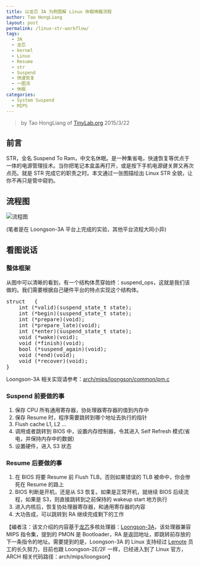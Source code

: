```yaml
---
title: 以龙芯 3A 为例图解 Linux 休眠唤醒流程
author: Tao HongLiang
layout: post
permalink: /linux-str-workflow/
tags:
  - 3A
  - 龙芯
  - kernel
  - Linux
  - Resume
  - str
  - Suspend
  - 快速恢复
  - 一图流
  - 休眠
categories:
  - System Suspend
  - MIPS
---
```


<!-- title: 图解 Linux STR 流程 -->

<!-- %s/!\[image\](/&\/wp-content\/uploads\/2015\/03\// -->

> by Tao HongLiang of [TinyLab.org][1]
> 2015/3/22


## 前言

STR，全名 Suspend To Ram，中文名休眠。是一种集省电，快速恢复等优点于一体的电源管理技术。当你把笔记本盒盖再打开，或是按下手机电源键关屏又再次点亮。就是 STR 完成它的职责之时。本文通过一张图描绘出 Linux STR 全貌，让你不再只是管中窥豹。

## 流程图

![流程图][2]

(笔者是在 Loongson-3A 平台上完成的实验，其他平台流程大同小异)

## 看图说话

### 整体框架

从图中可以清晰的看到，有一个结构体贯穿始终：suspend_ops，这就是我们该做的。我们需要根据自己硬件平台的特点实现这个结构体。

<pre>struct   {
    int (*valid)(suspend_state_t state);
    int (*begin)(suspend_state_t state);
    int (*prepare)(void);
    int (*prepare_late)(void);
    int (*enter)(suspend_state_t state);
    void (*wake)(void);
    void (*finish)(void);
    bool (*suspend_again)(void);
    void (*end)(void);
    void (*recover)(void);
}
</pre>

Loongson-3A 相关实现请参考：[arch/mips/loongson/common/pm.c][3]

### Suspend 前要做的事

  1. 保存 CPU 所有通用寄存器，协处理器寄存器的值到内存中
  2. 保存 Resume 时，程序需要跳转到哪个地址去执行的指针
  3. Flush cache L1, L2 …
  4. 调用或者跳转到 BIOS 中，设置内存控制器，令其进入 Self Refresh 模式(省电，并保持内存中的数据)
  5. 设置硬件，进入 S3 状态

### Resume 后要做的事

  1. 在 BIOS 将要 Resume 前 Flush TLB，否则如果错误的 TLB 被命中，你会惨死在 Resume 的路上
  2. BIOS 判断是开机，还是从 S3 恢复。如果是正常开机，就继续 BIOS 后续流程，如果是 S3，则直接跳转到之前保持的 wakeup start 地方执行
  3. 进入内核后，恢复协处理器寄存器，和通用寄存器的内容
  4. 大功告成，可以跳转到 RA 继续完成剩下的工作

【编者注：该文介绍的内容基于[龙芯][4]多核处理器：[Loongson-3A][5]，该处理器兼容 MIPS 指令集，提到的 PMON 是 Bootloader，RA 是返回地址，即跳转前存放的下一条指令的地址。需要提到的是，Loongson-3A 的 Linux 支持经过 [Lemote][6] 员工的长久努力，目前也跟 Loongson-2E/2F 一样，已经进入到了 Linux 官方，ARCH 相关代码路径：arch/mips/loongson】





 [1]: https://tinylab.org
 [2]: /wp-content/uploads/2015/03/linux_str.jpg
 [3]: https://git.kernel.org/cgit/linux/kernel/git/torvalds/linux.git/tree/arch/mips/loongson/common/pm.c
 [4]: http://www.loongson.cn/
 [5]: http://www.loongson.cn/product_info.php?id=31
 [6]: http://www.lemote.com/
